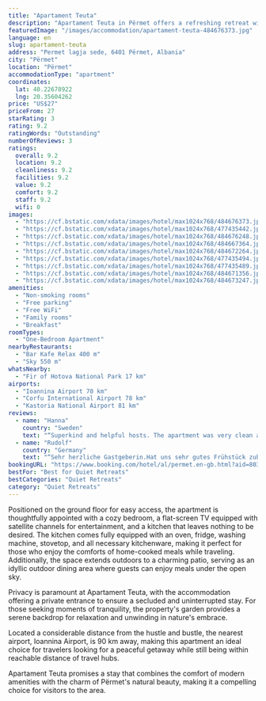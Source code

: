 ```yaml
---
title: "Apartament Teuta"
description: "Apartament Teuta in Përmet offers a refreshing retreat with its air-conditioned accommodations that boast a private balcony."
featuredImage: "/images/accommodation/apartament-teuta-484676373.jpg"
language: en
slug: apartament-teuta
address: "Permet lagja sede, 6401 Përmet, Albania"
city: "Përmet"
location: "Përmet"
accommodationType: "apartment"
coordinates:
  lat: 40.22678922
  lng: 20.35604262
price: "US$27"
priceFrom: 27
starRating: 3
rating: 9.2
ratingWords: "Outstanding"
numberOfReviews: 3
ratings:
  overall: 9.2
  location: 9.2
  cleanliness: 9.2
  facilities: 9.2
  value: 9.2
  comfort: 9.2
  staff: 9.2
  wifi: 0
images:
  - "https://cf.bstatic.com/xdata/images/hotel/max1024x768/484676373.jpg?k=741dcc3a1be3942fce6fe1e67bbad08cee3e1b9dfc76f6c8741c7ebbe6bac27c&o=&hp=1"
  - "https://cf.bstatic.com/xdata/images/hotel/max1024x768/477435442.jpg?k=07919043bc39b8a350876578ee9e1ac4bbaebc64174214bf8c8a08c31c8c50ac&o=&hp=1"
  - "https://cf.bstatic.com/xdata/images/hotel/max1024x768/484676248.jpg?k=b269c44d78b6cfcd0f52c98318edcc5a4066a9f426c0f95645dd7b49c7f8b8f6&o=&hp=1"
  - "https://cf.bstatic.com/xdata/images/hotel/max1024x768/484667364.jpg?k=2dcfbccaf05421eca7406f46a819d1731a1c863e7dc4c2db0cea98e3b68df424&o=&hp=1"
  - "https://cf.bstatic.com/xdata/images/hotel/max1024x768/484672264.jpg?k=f7099ae37d18a266e7faa90d9d6d33d21edcb20d5780202424773a25a166d0b5&o=&hp=1"
  - "https://cf.bstatic.com/xdata/images/hotel/max1024x768/477435494.jpg?k=55908c3d4fe5600d422272f0added233c888f725ae2f38a7cce658200ab3ba24&o=&hp=1"
  - "https://cf.bstatic.com/xdata/images/hotel/max1024x768/477435489.jpg?k=a21bca660c239ab011c62f803dba3e2be31727077f94631c28e40a4635520c3a&o=&hp=1"
  - "https://cf.bstatic.com/xdata/images/hotel/max1024x768/484671356.jpg?k=5b85768099bb06f533763ea7859e26b9b5dc3a6dd9de0ab13e8c9f2aeb8008b2&o=&hp=1"
  - "https://cf.bstatic.com/xdata/images/hotel/max1024x768/484673247.jpg?k=bab2c1e50fc45c6613087b71a909f3e1e209f5d6e1303a79a7b220bd606ada62&o=&hp=1"
amenities:
  - "Non-smoking rooms"
  - "Free parking"
  - "Free WiFi"
  - "Family rooms"
  - "Breakfast"
roomTypes:
  - "One-Bedroom Apartment"
nearbyRestaurants:
  - "Bar Kafe Relax 400 m"
  - "Sky 550 m"
whatsNearby:
  - "Fir of Hotova National Park 17 km"
airports:
  - "Ioannina Airport 70 km"
  - "Corfu International Airport 78 km"
  - "Kastoria National Airport 81 km"
reviews:
  - name: "Hanna"
    country: "Sweden"
    text: "“Superkind and helpful hosts. The apartment was very clean and well equipped. Calm area.”"
  - name: "Rudolf"
    country: "Germany"
    text: "“Sehr herzliche Gastgeberin.Hat uns sehr gutes Frühstück zubereitet mit selbstgemachter Marmelade, Gebäck.,Feigen.gut ausgestattetes Appartement mit Waschmaschine!!Es war ein sehr angenehmer Aufenthalt.sehr empfehlenswert.”"
bookingURL: "https://www.booking.com/hotel/al/permet.en-gb.html?aid=8035640"
bestFor: "Best for Quiet Retreats"
bestCategories: "Quiet Retreats"
category: "Quiet Retreats"
---
```


Positioned on the ground floor for easy access, the apartment is thoughtfully appointed with a cozy bedroom, a flat-screen TV equipped with satellite channels for entertainment, and a kitchen that leaves nothing to be desired. The kitchen comes fully equipped with an oven, fridge, washing machine, stovetop, and all necessary kitchenware, making it perfect for those who enjoy the comforts of home-cooked meals while traveling. Additionally, the space extends outdoors to a charming patio, serving as an idyllic outdoor dining area where guests can enjoy meals under the open sky.

Privacy is paramount at Apartament Teuta, with the accommodation offering a private entrance to ensure a secluded and uninterrupted stay. For those seeking moments of tranquility, the property's garden provides a serene backdrop for relaxation and unwinding in nature's embrace.

Located a considerable distance from the hustle and bustle, the nearest airport, Ioannina Airport, is 90 km away, making this apartment an ideal choice for travelers looking for a peaceful getaway while still being within reachable distance of travel hubs.

Apartament Teuta promises a stay that combines the comfort of modern amenities with the charm of Përmet's natural beauty, making it a compelling choice for visitors to the area.
